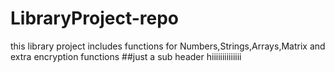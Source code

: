 # LibraryProject-repo
this library project includes functions for Numbers,Strings,Arrays,Matrix and extra encryption functions
 ##just a sub header 
 hiiiiiiiiiiiiii
